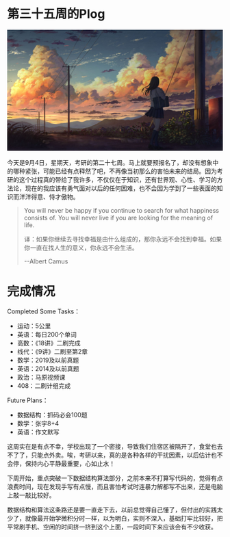 # 第三十五周的Plog

![](Source/35/preface.jpg)

​		今天是9月4日，星期天，考研的第二十七周。马上就要预报名了，却没有想象中的哪种紧张，可能已经有点释然了吧，不再像当初那么的害怕未来的结局。因为考研的这个过程真的带给了我许多，不仅仅在于知识，还有世界观、心性、学习的方法论，现在的我应该有勇气面对以后的任何困难，也不会因为学到了一些表面的知识而洋洋得意、恃才傲物。

> You will never be happy if you continue to search for what happiness consists of. You will never live if you are looking for the meaning of life. 
>
> 译：如果你继续去寻找幸福是由什么组成的，那你永远不会找到幸福。如果你一直在找人生的意义，你永远不会生活。
>
> --Albert Camus



# 完成情况

Completed Some Tasks：

- 运动：5公里
- 英语：每日200个单词
- 高数：《18讲》二刷完成
- 线代：《9讲》二刷至第2章
- 数学：2019及以前真题
- 英语：2014及以前真题
- 政治：马原视频课
- 408：二刷计组完成

Future Plans：

- 数据结构：抓码必会100题
- 数学：张宇8+4
- 英语：作文默写

​		这周实在是有点不幸，学校出现了一个密接，导致我们住宿区被隔开了，食堂也去不了了，只能点外卖。唉，考研以来，真的是各种各样的干扰因素，以后估计也不会停，保持内心平静最重要，心如止水！

​		下周开始，重点突破一下数据结构算法部分，之前本来不打算写代码的，觉得有点浪费时间，现在发现手写有点慢，而且害怕考试时连暴力解都写不出来，还是电脑上敲一敲比较好。

​		数据结构和算法这条路还是要一直走下去，以前总觉得自己懂了，但付出的实践太少了，就像最开始学微积分时一样，以为明白，实则不深入，基础打牢比较好，把平常刷手机、空闲的时间挤一挤到这个上面，一段时间下来应该会有不少收获。



